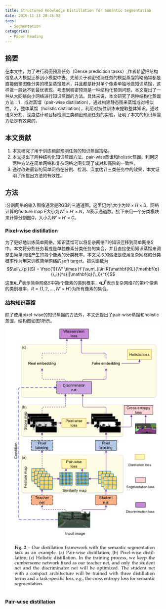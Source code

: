 ```yaml
---
title: Structured Knowledge Distillation for Semantic Segmentation
date: 2019-11-13 20:45:52
tags: 
  - Segmentation
categories: 
  - Paper Reading
---
```



## 摘要
在本文中，为了进行稠密预测任务（Dense predicition tasks）,作者希望把结构信息从大模型迁移到小模型中去。先前关于稠密预测任务的模型蒸馏策略通常都是直接借鉴图像分类的模型蒸馏技术，并且都是针对单个像素单独地做知识蒸馏，这样做一般达不到最优表现。考虑到稠密预测是一种结构化预测问题，本文提出了一种从大网络向小网络进行知识蒸馏的方法。具体来说，本文研究了两种结构化蒸馏方法：1，成对蒸馏（pair-wise distillation），通过构建静态图来蒸馏成对相似性。2，整体蒸馏（holistic distillation），利用对抗性训练来提取整体知识。通过语义分割、深度估计和目标检测三类稠密预测任务的实验，证明了本文的知识蒸馏方法是有效果的。

## 本文贡献
1. 本文研究了用于训练稠密预测任务的知识蒸馏策略。
2. 本文提出了两种结构化知识蒸馏方法，pair-wise蒸馏和holistic蒸馏。利用这两种方法在简单网络和复杂网络之间实现了成对和高阶的一致性。
3. 通过改进最新的简单网络在分割、检测、深度估计三类任务中的效果，本文证明了所提出方法的有效性。

## 方法
:分割网络的输入图像通常是RGB的三通道图，这里记为$I$,大小为$W \times H \times 3$，网络计算的feature map $F$大小为$W' \times H' \times N$，$N$表示通道数。接下来用一个分类模块来计算分割图$Q$，大小为$W' \times H' \times C$。

### Pixel-wise distillation
为了更好地训练简单网络，知识蒸馏可以将复杂网络$T$的知识迁移到简单网络$S$中。本文将分割任务看成是单独像素分类任务的集合，并且直接使用知识蒸馏来调整由简单网络产生的每个像素的分类概率。本文采取的做法是使用复杂网络的分类概率作为用来训练简单网络的soft target。损失函数为
$$\ell\_{pi}(S) = \frac{1}{W' \times H'}\sum_{i\in R}\mathbf{KL}(\mathbf{q}{\_i}{^s}||\mathbf{q}{\_i}{^t})$$
这里$\mathbf{q\_{i}{^s}}$表示简单网络$S$中第$i$个像素的类别概率，$\mathbf{q\_{i}{^t}}$表示复杂网络$T$的第$i$个像素的类别概率，$R = \{1,2,...,W' \times H'\}$为所有像素的集合。

### 结构知识蒸馏
除了使用pixel-wise的知识蒸馏的方法外，本文还提出了pair-wise蒸馏和holistic蒸馏，结构图如图1所示。![图1](/img/pic1.jpg)

### Pair-wise distillation
